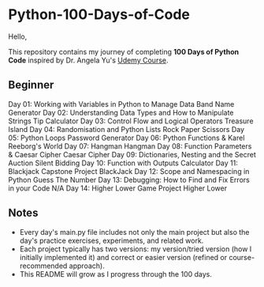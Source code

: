 # Python-100-Days-of-Code

Hello,

This repository contains my journey of completing **100 Days of Python Code** inspired by Dr. Angela Yu's [Udemy Course](https://www.udemy.com/course/100-days-of-code/).

## Beginner
Day 01: Working with Variables in Python to Manage Data               Band Name Generator
Day 02: Understanding Data Types and How to Manipulate Strings        Tip Calculator
Day 03: Control Flow and Logical Operators                            Treasure Island
Day 04: Randomisation and Python Lists                                Rock Paper Scissors
Day 05: Python Loops                                                  Password Generator
Day 06: Python Functions & Karel                                      Reeborg's World
Day 07: Hangman                                                       Hangman
Day 08: Function Parameters & Caesar Cipher                           Caesar Cipher
Day 09: Dictionaries, Nesting and the Secret Auction                  Silent Bidding
Day 10: Function with Outputs                                         Calculator
Day 11: Blackjack Capstone Project                                    BlackJack
Day 12: Scope and Namespacing in Python                               Guess The Number
Day 13: Debugging: How to Find and Fix Errors in your Code            N/A
Day 14: Higher Lower Game Project                                     Higher Lower

## Notes
* Every day's main.py file includes not only the main project but also the day's practice exercises, experiments, and related work.
* Each project typically has two versions: my version/tried version (how I initially implemented it) and correct or easier version (refined or course-recommended approach).
* This README will grow as I progress through the 100 days.

